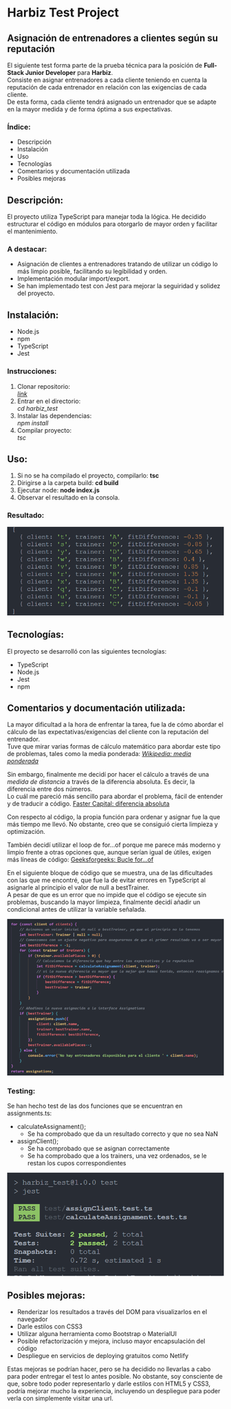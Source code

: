 # Harbiz Test Project
## Asignación de entrenadores a clientes según su reputación

El siguiente test forma parte de la prueba técnica para la posición de **Full-Stack Junior Developer** para **Harbiz**. <br>
Consiste en asignar entrenadores a cada cliente teniendo en cuenta la reputación de cada entrenador en relación con las exigencias de cada cliente.<br>
De esta forma, cada cliente tendrá asignado un entrenador que se adapte en la mayor medida y de forma óptima a sus expectativas.


### Índice:
- Descripción
- Instalación
- Uso
- Tecnologías
- Comentarios y documentación utilizada
- Posibles mejoras

## Descripción:
El proyecto utiliza TypeScript para manejar toda la lógica. He decidido <br> estructurar el código en módulos para otorgarlo de mayor orden y facilitar el mantenimiento.

### A destacar:
- Asignación de clientes a entrenadores tratando de utilizar un código lo más limpio posible, facilitando su legibilidad y orden.
- Implementación modular import/export.
- Se han implementado test con Jest para mejorar la seguiridad y solidez del proyecto.

## Instalación:
- Node.js 
- npm
- TypeScript
- Jest

### Instrucciones:
1. Clonar repositorio:<br>
[*link*](https://github.com/IsaacOrtga/harbiz_test.git)
2. Entrar en el directorio:<br>
*cd harbiz_test*
3. Instalar las dependencias:<br>
*npm install*
4. Compilar proyecto:<br>
*tsc*

## Uso:
1. Si no se ha compilado el proyecto, compilarlo:
**tsc**
2. Dirigirse a la carpeta build:
**cd build**
3. Ejecutar node:
**node index.js**
4. Observar el resultado en la consola.

### Resultado:
![Resultado](./public/img/result.png)
## Tecnologías:
El proyecto se desarrolló con las siguientes tecnologías:
- TypeScript
- Node.js
- Jest
- npm

## Comentarios y documentación utilizada: 
La mayor dificultad a la hora de enfrentar la tarea, fue la de cómo abordar el cálculo de las expectativas/exigencias del cliente con la reputación del entrenador. <br>
Tuve que mirar varias formas de cálculo matemático para abordar este tipo de problemas, tales como la media ponderada:
[*Wikipedia: media ponderada*](https://es.wikipedia.org/wiki/Media_ponderada)

Sin embargo, finalmente me decidí por hacer el cálculo a través de una *medida de distancia* a través de la diferencia absoluta. Es decir, la diferencia entre dos números. <br>
Lo cuál me pareció más sencillo para abordar el problema, fácil de entender y de traducir a código.
[Faster Capital: diferencia absoluta](https://fastercapital.com/es/contenido/Diferencia-absoluta--una-mirada-mas-cercana-a-la-funcion-de-valor-absoluto.html#:~:text=En%20matem%C3%A1ticas%2C%20la%20diferencia%20absoluta,absoluta%20entre%20ellos%20es%2013.)

Con respecto al código, la propia función para ordenar y asignar fue la que más tiempo me llevó. No obstante, creo que se consiguió cierta limpieza y optimización. 
<br>

También decidí utilizar el loop de for...of porque me parece más moderno y limpio frente a otras opciones que, aunque serían igual de útiles, exigen más líneas de código: [Geeksforgeeks: Bucle for...of](https://www.geeksforgeeks.org/iterate-over-characters-of-a-string-in-typescript/#using-forof-loop)


En el siguiente bloque de código que se muestra, una de las dificultades con las que me encontré, que fue la de evitar errores en TypeScript al asignarle al principio el valor de null a bestTrainer. <br>
A pesar de que es un error que no impide que el código se ejecute sin problemas, buscando la mayor limpieza, finalmente decidí añadir un condicional antes de utilizar la variable señalada.

![bloque de código](./public/img/readme_img.png)

### Testing:

Se han hecho test de las dos funciones que se encuentran en assignments.ts:

- calculateAssignament();
    - Se ha comprobado que da un resultado correcto y que no sea NaN
- assignClient();
    - Se ha comprobado que se asignan correctamente 
    - Se ha comprobado que a los trainers, una vez ordenados, se le restan los cupos correspondientes

![primer test](./public/img/test.png)

## Posibles mejoras:

- Renderizar los resultados a través del DOM para visualizarlos en el navegador
- Darle estilos con CSS3
- Utilizar alguna herramienta como Bootstrap o MaterialUI
- Posible refactorización y mejora, incluso mayor encapsulación del código
- Despliegue en servicios de deploying gratuitos como Netlify

Estas mejoras se podrían hacer, pero se ha decidido no llevarlas a cabo para poder entregar el test lo antes posible.
No obstante, soy consciente de que, sobre todo poder representarlo y darle estilos con HTML5 y CSS3, podría mejorar mucho la experiencia, incluyendo un despliegue para poder verla con simplemente visitar una url.